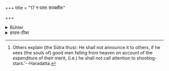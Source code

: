 +++
title = "17 न पततः सञ्चक्षीतः"

+++

<details><summary>Bühler</summary>

17. He shall not count (a flock of) birds. [^8] 


[^8]:  Others explain (the Sūtra thus): He shall not announce it to others, if he sees (the souls of) good men falling from heaven on account of the expenditure of their merit, (i.e.) he shall not call attention to shooting-stars.'--Haradatta.
</details>

<details><summary>हरदत्त-टीका</summary>

## सूत्रम्
न पततः सञ्चक्षीत ॥ १९ ॥  
### टिप्पनी
पततः पक्षिणः सङ्घीभूय स्थितान्न सञ्चक्षीत न गणयेत्— इयन्त एत इति । अपर आह— 'पुण्यक्षयेण स्वर्गात्पततः सुकृतिनः परस्मै न सञ्चक्षीत-ज्योतींषि पतन्तीति न कथयेत् ॥ १९ ॥
</details>
